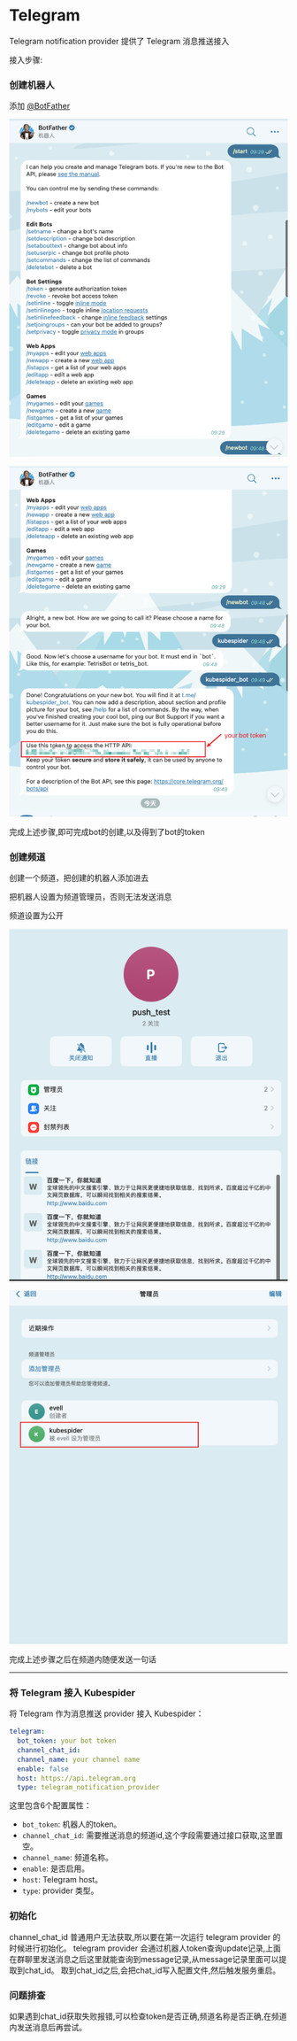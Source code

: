# Telegram

Telegram notification provider 提供了 Telegram 消息推送接入

接入步骤:

### 创建机器人

添加 [@BotFather](https://telegram.me/BotFather)

![](images/botFather1.png)

![](images/botFather2.png)

完成上述步骤,即可完成bot的创建,以及得到了bot的token

### 创建频道

创建一个频道，把创建的机器人添加进去

把机器人设置为频道管理员，否则无法发送消息

频道设置为公开
 
![](images/channel1.png)

![](images/channel2.png)

完成上述步骤之后在频道内随便发送一句话

---

### 将 Telegram 接入 Kubespider 

将 Telegram 作为消息推送 provider 接入 Kubespider：

```yaml
telegram:
  bot_token: your bot token
  channel_chat_id: 
  channel_name: your channel name
  enable: false
  host: https://api.telegram.org
  type: telegram_notification_provider
```
这里包含6个配置属性：
* `bot_token`: 机器人的token。
* `channel_chat_id`: 需要推送消息的频道id,这个字段需要通过接口获取,这里置空。
* `channel_name`: 频道名称。
* `enable`: 是否启用。
* `host`: Telegram host。
* `type`: provider 类型。

### 初始化

channel_chat_id 普通用户无法获取,所以要在第一次运行 telegram provider 的时候进行初始化。
telegram provider 会通过机器人token查询update记录,上面在群聊里发送消息之后这里就能查询到message记录,从message记录里面可以提取到chat_id。
取到chat_id之后,会把chat_id写入配置文件,然后触发服务重启。

### 问题排查

如果遇到chat_id获取失败报错,可以检查token是否正确,频道名称是否正确,在频道内发送消息后再尝试。
